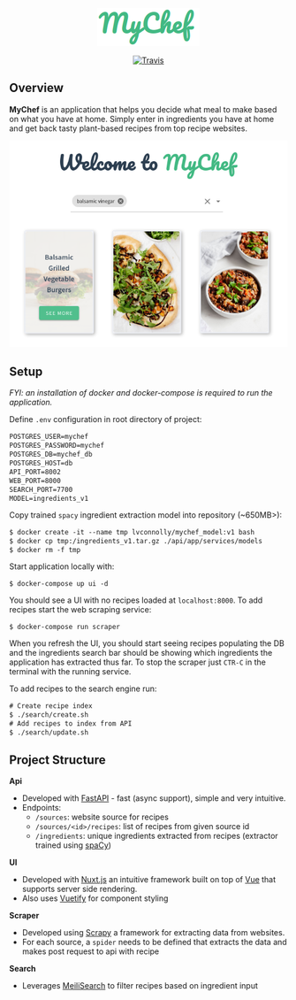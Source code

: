 <div align="center">
  <p>
    <a href="https://github.com/logan-connolly/mychef">
      <img src="ui/static/mychef.png" alt="MyChef" />
    </a>
  </p>
  <p>
    <a href="https://travis-ci.com/logan-connolly/mychef">
      <img src="https://travis-ci.com/logan-connolly/mychef.svg?branch=master" alt="Travis"/>
    </a>
  </p>
</div>

## Overview

**MyChef** is an application that helps you decide what meal to make based on what you have at home. Simply enter in ingredients you have at home and get back tasty plant-based recipes from top recipe websites.

![Screenshot of MyChef](ui/static/mychef_example.png)


## Setup

_FYI: an installation of docker and docker-compose is required to run the application._

Define `.env` configuration in root directory of project:

```
POSTGRES_USER=mychef
POSTGRES_PASSWORD=mychef
POSTGRES_DB=mychef_db
POSTGRES_HOST=db
API_PORT=8002
WEB_PORT=8000
SEARCH_PORT=7700
MODEL=ingredients_v1
```

Copy trained `spacy` ingredient extraction model into repository (~650MB>):

```
$ docker create -it --name tmp lvconnolly/mychef_model:v1 bash
$ docker cp tmp:/ingredients_v1.tar.gz ./api/app/services/models
$ docker rm -f tmp
```

Start application locally with:

```
$ docker-compose up ui -d
```

You should see a UI with no recipes loaded at `localhost:8000`. To add recipes start the web scraping service:

```
$ docker-compose run scraper
```

When you refresh the UI, you should start seeing recipes populating the DB and the ingredients search bar should be showing which ingredients the application has extracted thus far. To stop the scraper just `CTR-C` in the terminal with the running service.

To add recipes to the search engine run:

```
# Create recipe index
$ ./search/create.sh
# Add recipes to index from API
$ ./search/update.sh 
```

## Project Structure

**Api**

- Developed with [FastAPI](https://fastapi.tiangolo.com/) - fast (async support), simple and very intuitive.
- Endpoints:
  - `/sources`: website source for recipes
  - `/sources/<id>/recipes`: list of recipes from given source id
  - `/ingredients`: unique ingredients extracted from recipes (extractor trained using [spaCy](https://spacy.io/))

**UI**

- Developed with [Nuxt.js](https://nuxtjs.org/) an intuitive framework built on top of [Vue](https://vuejs.org/) that supports server side rendering.
- Also uses [Vuetify](https://vuetifyjs.com/en/) for component styling

**Scraper**

- Developed using [Scrapy](https://scrapy.org/) a framework for extracting data from websites.
- For each source, a `spider` needs to be defined that extracts the data and makes post request to api with recipe

**Search**

- Leverages [MeiliSearch](https://docs.meilisearch.com/) to filter recipes based on ingredient input
